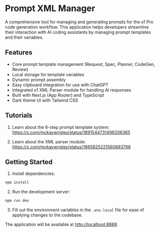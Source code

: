 # Prompt XML Manager

A comprehensive tool for managing and generating prompts for the o1 Pro code generation workflow. This application helps developers streamline their interaction with AI coding assistants by managing prompt templates and their variables.

## Features

- Core prompt template management (Request, Spec, Planner, CodeGen, Review)
- Local storage for template variables
- Dynamic prompt assembly
- Easy clipboard integration for use with ChatGPT
- Integrated o1 XML Parser module for handling AI responses
- Built with Next.js (App Router) and TypeScript
- Dark theme UI with Tailwind CSS

## Tutorials

1. Learn about the 6-step prompt template system:
   https://x.com/mckaywrigley/status/1891544731496206365

2. Learn about the XML parser module:
   https://x.com/mckaywrigley/status/1865825221560893798

## Getting Started

1. Install dependencies:
```bash
npm install
```

2. Run the development server:
```bash
npm run dev
```

3. Fill out the environment variables in the `.env.local` file for ease of applying changes to the codebase.

The application will be available at [http://localhost:8888](http://localhost:8888).
